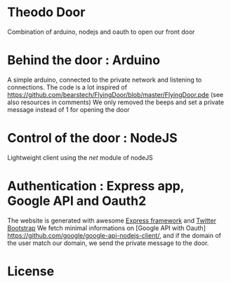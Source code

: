 Theodo Door
===========

Combination of arduino, nodejs and oauth to open our front door

Behind the door : Arduino
=========================

A simple arduino, connected to the private network and listening to connections. 
The code is a lot inspired of https://github.com/bearstech/FlyingDoor/blob/master/FlyingDoor.pde (see also resources in comments)
We only removed the beeps and set a private message instead of 1 for opening the door

Control of the door : NodeJS
============================

Lightweight client using the *net* module of nodeJS

Authentication : Express app, Google API and Oauth2
===================================================

The website is generated with awesome [Express framework](http://expressjs.com/) and [Twitter Bootstrap](http://getbootstrap.com/)
We fetch minimal informations on [Google API with Oauth] https://github.com/google/google-api-nodejs-client/, 
and if the domain of the user match our domain, we send the private message to the door.

License
=======

